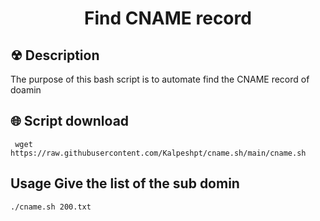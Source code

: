 <h1 align=center>Find CNAME record</h1>

## ☢ Description 

The purpose of this bash script is to automate find the CNAME record of doamin
<h2 align=left> 🌐 Script download </h2>

```
 wget https://raw.githubusercontent.com/Kalpeshpt/cname.sh/main/cname.sh
```


## Usage Give the list of the sub domin
```
./cname.sh 200.txt
```
